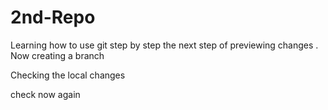 # 2nd-Repo
Learning how to use git 
step by step
the next step of previewing changes
. Now
creating a branch

Checking the local changes

check now again
